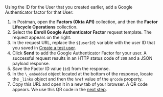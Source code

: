Using the ID for the User that you created earlier, add a Google Authenticator factor for that User:

1. In Postman, open the **Factors (Okta API)** collection, and then the **Factor Lifecycle Operations** collection.
2. Select the **Enroll Google Authenticator Factor** request template. The request appears on the right.
3. In the request URL, replace the `${userId}` variable with the user ID that you saved in [Create a test user](#create-a-test-user).
4. Click **Send** to add the Google Authenticator Factor for your user. A successful request results in an HTTP status code of `200` and a JSON payload response.
5. Save the Factor ID value (`id`) from the response.
6. In the `\_embedded` object located at the bottom of the response, locate the `_links` object and then the `href` value of the `qrcode` property.
7. Copy this URL and open it in a new tab of your browser. A QR code appears. We use this QR code in the [next step](#activate-the-factor).

